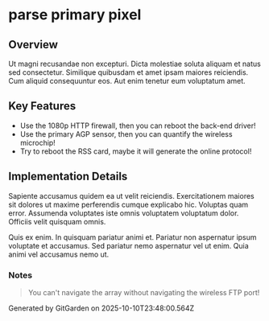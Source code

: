 # parse primary pixel

## Overview
Ut magni recusandae non excepturi. Dicta molestiae soluta aliquam et natus sed consectetur. Similique quibusdam et amet ipsam maiores reiciendis. Cum aliquid consequuntur eos. Aut enim tenetur eum voluptatum amet.

## Key Features
- Use the 1080p HTTP firewall, then you can reboot the back-end driver!
- Use the primary AGP sensor, then you can quantify the wireless microchip!
- Try to reboot the RSS card, maybe it will generate the online protocol!

## Implementation Details
Sapiente accusamus quidem ea ut velit reiciendis. Exercitationem maiores sit dolores ut maxime perferendis cumque explicabo hic. Voluptas quam error. Assumenda voluptates iste omnis voluptatem voluptatum dolor. Officiis velit quisquam omnis.
 Quis ex enim. In quisquam pariatur animi et. Pariatur non aspernatur ipsum voluptate et accusamus. Sed pariatur nemo aspernatur vel ut enim. Quia animi vel accusamus nemo ut.

### Notes
> You can't navigate the array without navigating the wireless FTP port!

Generated by GitGarden on 2025-10-10T23:48:00.564Z